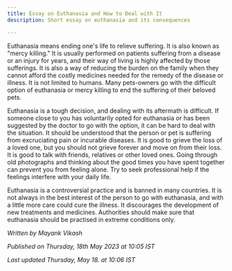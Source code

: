 ```yaml
---
title: Essay on Euthanasia and How to Deal with It
description: Short essay on euthanasia and its consequences

---
```


Euthanasia means ending one's life to relieve suffering. It is also known as "mercy killing." It is usually performed on patients suffering from a disease or an injury for years, and their way of living is highly affected by those sufferings. It is also a way of reducing the burden on the family when they cannot afford the costly medicines needed for the remedy of the disease or illness. It is not limited to humans. Many pets-owners go with the difficult option of euthanasia or mercy killing to end the suffering of their beloved pets. 

Euthanasia is a tough decision, and dealing with its aftermath is difficult. If someone close to you has voluntarily opted for euthanasia or has been suggested by the doctor to go with the option, it can be hard to deal with the situation. It should be understood that the person or pet is suffering from excruciating pain or incurable diseases. It is good to grieve the loss of a loved one, but you should not grieve forever and move on from their loss. It is good to talk with friends, relatives or other loved ones. Going through old photographs and thinking about the good times you have spent together can prevent you from feeling alone. Try to seek professional help if the feelings interfere with your daily life.

Euthanasia is a controversial practice and is banned in many countries. It is not always in the best interest of the person to go with euthanasia, and with a little more care could cure the illness. It discourages the development of new treatments and medicines. Authorities should make sure that euthanasia should be practised in extreme conditions only.

*Written by Mayank Vikash*

*Published on Thursday, 18th May 2023 at 10:05 IST*

*Last updated Thursday, May 18. at 10:06 IST*
